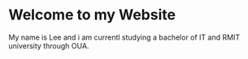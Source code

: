 # Welcome to my Website

My name is Lee and i am currentl studying a bachelor of IT and RMIT university through OUA.
